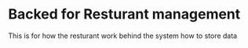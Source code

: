 # Backed for Resturant management

This is for how the resturant work behind the system how to store data
